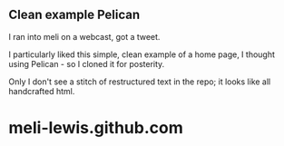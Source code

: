 ##  Clean example Pelican

I ran into meli on a webcast, got a tweet.

I particularly liked this simple, clean example of a home page,
I thought using Pelican - so I cloned it for posterity.

Only I don't see a stitch of restructured text in the repo;
it looks like all handcrafted html.


meli-lewis.github.com
=====================
